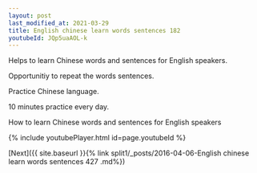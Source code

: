 ```yaml
---
layout: post
last_modified_at: 2021-03-29
title: English chinese learn words sentences 182 
youtubeId: JQp5uaAOL-k
---
```

 
 
Helps to learn Chinese words and sentences for English speakers.

Opportunitiy to repeat the words sentences. 

Practice Chinese language. 
 
10 minutes practice every day. 
 
How to learn Chinese words and sentences for English speakers 
 
{% include youtubePlayer.html id=page.youtubeId %}
 
 
[Next]({{ site.baseurl }}{% link  split1/_posts/2016-04-06-English chinese learn words sentences 427 .md%})
 
